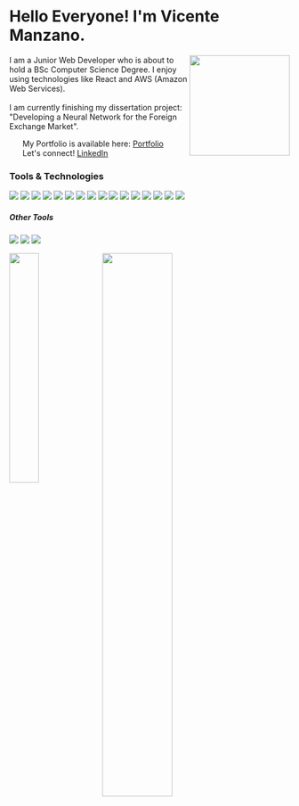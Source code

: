 <p align="left">
 <h1 align="left">Hello Everyone! I'm Vicente Manzano.</h2>
</p>

<img align='right' src="https://media.giphy.com/media/QssGEmpkyEOhBCb7e1/giphy.gif" width="180">

<p align="left">
I am a Junior Web Developer who is about to hold a BSc Computer Science Degree. I enjoy using technologies like React and AWS (Amazon Web Services). <br/><br/>I am currently finishing my dissertation project: "Developing a Neural Network for the Foreign Exchange Market".
</p>

<ul style="list-style:none" align="left">
  <li>My Portfolio is available here: <a href="vincentms.me">Portfolio</a></li>
  <li>Let's connect!  <a href="https://www.linkedin.com/in/vicente-manzano-a90864191/">LinkedIn</a> </li>
</ul>

<h3 align="left">Tools & Technologies</h3>
<p align="left">
 <img src="https://img.shields.io/badge/-HTML-05122A?style=flat&logo=HTML5"/>
 <img src="https://img.shields.io/badge/-CSS-05122A?style=flat&logo=CSS3&logoColor=1572B6"/>
 <img src="https://img.shields.io/badge/-SCSS-05122A?style=flat&logo=sass&logoColor=CC6699"/>
 <img src="https://img.shields.io/badge/-Bootstrap-05122A?style=flat&logo=bootstrap"/>
 <img src="https://img.shields.io/badge/-JavaScript-05122A?style=flat&logo=javascript"/>
 <img src="https://img.shields.io/badge/-TypeScript-05122A?style=flat&logo=typescript"/>
 <img src="https://img.shields.io/badge/-React-05122A?style=flat&logo=react"/>
 <img src="https://img.shields.io/badge/-Redux-05122A?style=flat&logo=redux"/>
 <img src="https://img.shields.io/badge/-Node.js-05122A?style=flat&logo=node.js"/>
 <img src="https://img.shields.io/badge/-Express.js-05122A?style=flat&logo=express"/>
 <img src="https://img.shields.io/badge/-MongoDB-05122A?style=flat&logo=mongodb"/>
 <img src="https://img.shields.io/badge/-SQL-05122A?style=flat&logo=mysql"/>
 <img src="https://img.shields.io/badge/-AWS-05122A?style=flat&logo=amazon-aws"/>
 <img src="https://img.shields.io/badge/-Java-05122A?style=flat&logo=java"/>
 <img src="https://img.shields.io/badge/-Python-05122A?style=flat&logo=python"/>
 <img src="https://img.shields.io/badge/-Racket-05122A?style=flat&logo=racket"/>
</p>
<h5 align="left">Other Tools</h5>
<p align="left">
 <img src="https://img.shields.io/badge/-Visual%20Studio%20Code-05122A?style=flat&logo=visual-studio-code&logoColor=007ACC"/>
 <img src="https://img.shields.io/badge/-Postman-05122A?style=flat&logo=postman"/>
 <img src="https://img.shields.io/badge/-Git-05122A?style=flat&logo=git"/>
</p>

<img align="left" src="https://github-readme-stats.vercel.app/api/top-langs/?username=DevVincent&theme=algolia&langs_count=7&hide=racket&layout=compact" width="32.5%" />
<img align="center" src="https://github-readme-stats.vercel.app/api?username=DevVincent&show_icons=true&hide=contribs,issues&theme=algolia" width="50%"/>
